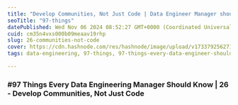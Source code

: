 ```yaml
---
title: "Develop Communities, Not Just Code | Data Engineer Manager should know"
seoTitle: "97-things"
datePublished: Wed Nov 06 2024 08:52:27 GMT+0000 (Coordinated Universal Time)
cuid: cm35n4vxs000b09meaav19rhp
slug: 26-communities-not-code
cover: https://cdn.hashnode.com/res/hashnode/image/upload/v1733792562717/0e39449a-8465-431f-ba5a-4b1e64dfc3f5.jpeg
tags: data-engineering, 97-things, 97-things-every-data-engineer-should-know

---
```


### #97 Things Every Data Engineering Manager Should Know | 26 - Develop Communities, Not Just Code